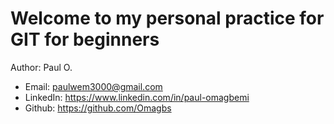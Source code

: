 # Welcome to my personal practice for GIT for beginners

Author: Paul O.
- Email: paulwem3000@gmail.com
- LinkedIn: https://www.linkedin.com/in/paul-omagbemi
- Github: https://github.com/Omagbs
